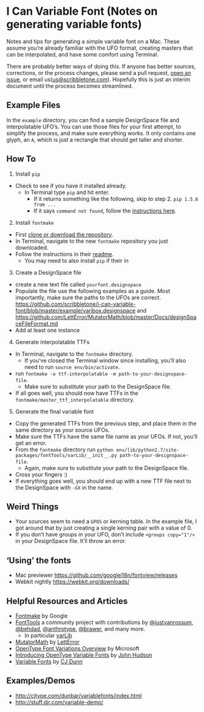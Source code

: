 # I Can Variable Font (Notes on generating variable fonts)

Notes and tips for generating a simple variable font on a Mac. These assume you’re already familiar with the UFO format, creating masters that can be interpolated, and have some comfort using Terminal.

There are probably better ways of doing this. If anyone has better sources, corrections, or the process changes, please send a pull request, [open an issue](https://github.com/scribbletone/i-can-variable-font/issues), or email us([us@scribbletone.com](us@scribbletone.com)). Hopefully this is just an interim document until the process becomes streamlined.

## Example Files
In the `example` directory, you can find a sample DesignSpace file and interpolatable UFO’s. You can use those files for your first attempt, to simplify the process, and make sure everything works. It only contains one glyph, an `A`, which is just a rectangle that should get taller and shorter.

## How To 
1. Install `pip`
  - Check to see if you have it installed already.
    - In Terminal type `pip` and hit enter. 
      - If it returns something like the following, skip to step 2. `pip 1.5.6 from ...`
      - If it says `command not found`, follow the [instructions here](https://pip.pypa.io/en/latest/installing/#install-or-upgrade-pip).
2. Install `fontmake`
  - First [clone or download the repository](https://github.com/googlei18n/fontmake).
  - In Terminal, navigate to the new `fontmake` repository you just downloaded.
  - Follow the instructions in their [readme](https://github.com/googlei18n/fontmake).
    - You may need to also install `pip` if their in
3. Create a DesignSpace file
  - create a new text file called `yourfont.designspace`
  - Populate the file use the following examples as a guide. Most importantly, make sure the paths to the UFOs are correct. https://github.com/scribbletone/i-can-variable-font/blob/master/example/varibox.designspace and https://github.com/LettError/MutatorMath/blob/master/Docs/designSpaceFileFormat.md
  - Add at least one instance
4. Generate interpolatable TTFs
  - In Terminal, navigate to the `fontmake` directory.
    - If you’ve closed the Terminal window since installing, you’ll also need to run `source env/bin/activate`.
  - run `fontmake -o ttf-interpolatable -m path-to-your-designspace-file`. 
    - Make sure to substitute your path to the DesignSpace file.
  - If all goes well, you should now have TTFs in the `fontmake/master_ttf_interpolatable` directory.
5. Generate the final variable font
  - Copy the generated TTFs from the previous step, and place them in the same directory as your source UFOs.
  - Make sure the TTFs have the same file name as your UFOs. If not, you’ll get an error. 
  - From the `fontmake` directory run `python env/lib/python2.7/site-packages/fontTools/varLib/__init__.py path-to-your-designspace-file`. 
    - Again, make sure to substitute your path to the DesignSpace file.
  - Cross your fingers :)
  - If everything goes well, you should end up with a new TTF file next to the DesignSpace with `-GX` in the name.

## Weird Things
- Your sources seem to need a `GPOS` or kerning table. In the example file, I got around that by just creating a single kerning pair with a value of 0.
- If you don’t have groups in your UFO, don’t include `<groups copy="1"/>` in your DesignSpace file. It’ll throw an error.

## ‘Using’ the fonts
- Mac previewer https://github.com/googlei18n/fontview/releases
- Webkit nightly https://webkit.org/downloads/

## Helpful Resources and Articles
- [Fontmake](https://github.com/googlei18n/fontmake) by Google
- [FontTools](https://github.com/fonttools) a community project with contributions by [@justvanrossum](https://github.com/justvanrossum), [@behdad](https://github.com/behdad), [@anthrotype](https://github.com/anthrotype), [@brawer](https://github.com/brawer), and many more. 
  - In particular [varLib](https://github.com/fonttools/fonttools/blob/master/Lib/fontTools/varLib/__init__.py#L13-L17)
- [MutatorMath](https://github.com/LettError/MutatorMath) by [LettError](http://letterror.com/)
- [OpenType Font Variations Overview](https://www.microsoft.com/typography/otspec180/otvaroverview.htm) by Microsoft
- [Introducing OpenType Variable Fonts](https://medium.com/@tiro/https-medium-com-tiro-introducing-opentype-variable-fonts-12ba6cd2369#.imv0hzmro) by [John Hudson](http://www.tiro.com/)
- [Variable Fonts](http://typographica.org/on-typography/variable-fonts/) by [CJ Dunn](http://thecjdunn.com/)

## Examples/Demos
- http://cjtype.com/dunbar/variablefonts/index.html
- http://stuff.djr.com/variable-demo/
